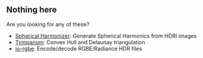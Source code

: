 ## Nothing here

Are you looking for any of these?
- [Spherical Harmonizer](https://derschmale.github.io/spherical-harmonizer/): Generate Spherical Harmonics from HDRI images
- [Tympanum](https://derschmale.github.io/tympanum/): Convex Hull and Delaunay triangulation
- [io-rgbe](https://derschmale.github.io/io-rgbe/): Encode/decode RGBE/Radiance HDR files
